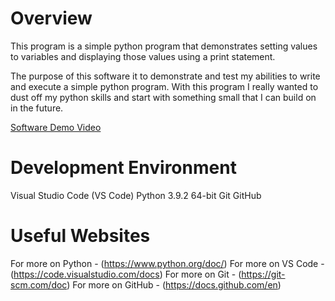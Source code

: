 # Overview

This program is a simple python program that demonstrates setting values to variables and displaying those values using a print 
statement. 

The purpose of this software it to demonstrate and test my abilities to write and execute a simple python program. With this program
I really wanted to dust off my python skills and start with something small that I can build on in the future.

[Software Demo Video](http://youtube.link.goes.here)

# Development Environment

Visual Studio Code (VS Code)
Python 3.9.2 64-bit
Git
GitHub

# Useful Websites

For more on Python - (https://www.python.org/doc/)
For more on VS Code - (https://code.visualstudio.com/docs)
For more on Git - (https://git-scm.com/doc)
For more on GitHub - (https://docs.github.com/en)